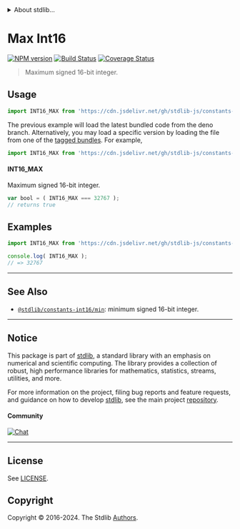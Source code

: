 <!--

@license Apache-2.0

Copyright (c) 2018 The Stdlib Authors.

Licensed under the Apache License, Version 2.0 (the "License");
you may not use this file except in compliance with the License.
You may obtain a copy of the License at

   http://www.apache.org/licenses/LICENSE-2.0

Unless required by applicable law or agreed to in writing, software
distributed under the License is distributed on an "AS IS" BASIS,
WITHOUT WARRANTIES OR CONDITIONS OF ANY KIND, either express or implied.
See the License for the specific language governing permissions and
limitations under the License.

-->


<details>
  <summary>
    About stdlib...
  </summary>
  <p>We believe in a future in which the web is a preferred environment for numerical computation. To help realize this future, we've built stdlib. stdlib is a standard library, with an emphasis on numerical and scientific computation, written in JavaScript (and C) for execution in browsers and in Node.js.</p>
  <p>The library is fully decomposable, being architected in such a way that you can swap out and mix and match APIs and functionality to cater to your exact preferences and use cases.</p>
  <p>When you use stdlib, you can be absolutely certain that you are using the most thorough, rigorous, well-written, studied, documented, tested, measured, and high-quality code out there.</p>
  <p>To join us in bringing numerical computing to the web, get started by checking us out on <a href="https://github.com/stdlib-js/stdlib">GitHub</a>, and please consider <a href="https://opencollective.com/stdlib">financially supporting stdlib</a>. We greatly appreciate your continued support!</p>
</details>

# Max Int16

[![NPM version][npm-image]][npm-url] [![Build Status][test-image]][test-url] [![Coverage Status][coverage-image]][coverage-url] <!-- [![dependencies][dependencies-image]][dependencies-url] -->

> Maximum signed 16-bit integer.



<section class="usage">

## Usage

```javascript
import INT16_MAX from 'https://cdn.jsdelivr.net/gh/stdlib-js/constants-int16-max@deno/mod.js';
```
The previous example will load the latest bundled code from the deno branch. Alternatively, you may load a specific version by loading the file from one of the [tagged bundles](https://github.com/stdlib-js/constants-int16-max/tags). For example,

```javascript
import INT16_MAX from 'https://cdn.jsdelivr.net/gh/stdlib-js/constants-int16-max@v0.2.0-deno/mod.js';
```

#### INT16_MAX

Maximum signed 16-bit integer.

```javascript
var bool = ( INT16_MAX === 32767 );
// returns true
```

</section>

<!-- /.usage -->

<section class="examples">

## Examples

<!-- TODO: better example -->

<!-- eslint no-undef: "error" -->

```javascript
import INT16_MAX from 'https://cdn.jsdelivr.net/gh/stdlib-js/constants-int16-max@deno/mod.js';

console.log( INT16_MAX );
// => 32767
```

</section>

<!-- /.examples -->

<!-- Section for related `stdlib` packages. Do not manually edit this section, as it is automatically populated. -->

<section class="related">

* * *

## See Also

-   <span class="package-name">[`@stdlib/constants-int16/min`][@stdlib/constants/int16/min]</span><span class="delimiter">: </span><span class="description">minimum signed 16-bit integer.</span>

</section>

<!-- /.related -->

<!-- Section for all links. Make sure to keep an empty line after the `section` element and another before the `/section` close. -->


<section class="main-repo" >

* * *

## Notice

This package is part of [stdlib][stdlib], a standard library with an emphasis on numerical and scientific computing. The library provides a collection of robust, high performance libraries for mathematics, statistics, streams, utilities, and more.

For more information on the project, filing bug reports and feature requests, and guidance on how to develop [stdlib][stdlib], see the main project [repository][stdlib].

#### Community

[![Chat][chat-image]][chat-url]

---

## License

See [LICENSE][stdlib-license].


## Copyright

Copyright &copy; 2016-2024. The Stdlib [Authors][stdlib-authors].

</section>

<!-- /.stdlib -->

<!-- Section for all links. Make sure to keep an empty line after the `section` element and another before the `/section` close. -->

<section class="links">

[npm-image]: http://img.shields.io/npm/v/@stdlib/constants-int16-max.svg
[npm-url]: https://npmjs.org/package/@stdlib/constants-int16-max

[test-image]: https://github.com/stdlib-js/constants-int16-max/actions/workflows/test.yml/badge.svg?branch=v0.2.0
[test-url]: https://github.com/stdlib-js/constants-int16-max/actions/workflows/test.yml?query=branch:v0.2.0

[coverage-image]: https://img.shields.io/codecov/c/github/stdlib-js/constants-int16-max/main.svg
[coverage-url]: https://codecov.io/github/stdlib-js/constants-int16-max?branch=main

<!--

[dependencies-image]: https://img.shields.io/david/stdlib-js/constants-int16-max.svg
[dependencies-url]: https://david-dm.org/stdlib-js/constants-int16-max/main

-->

[chat-image]: https://img.shields.io/gitter/room/stdlib-js/stdlib.svg
[chat-url]: https://app.gitter.im/#/room/#stdlib-js_stdlib:gitter.im

[stdlib]: https://github.com/stdlib-js/stdlib

[stdlib-authors]: https://github.com/stdlib-js/stdlib/graphs/contributors

[umd]: https://github.com/umdjs/umd
[es-module]: https://developer.mozilla.org/en-US/docs/Web/JavaScript/Guide/Modules

[deno-url]: https://github.com/stdlib-js/constants-int16-max/tree/deno
[deno-readme]: https://github.com/stdlib-js/constants-int16-max/blob/deno/README.md
[umd-url]: https://github.com/stdlib-js/constants-int16-max/tree/umd
[umd-readme]: https://github.com/stdlib-js/constants-int16-max/blob/umd/README.md
[esm-url]: https://github.com/stdlib-js/constants-int16-max/tree/esm
[esm-readme]: https://github.com/stdlib-js/constants-int16-max/blob/esm/README.md
[branches-url]: https://github.com/stdlib-js/constants-int16-max/blob/main/branches.md

[stdlib-license]: https://raw.githubusercontent.com/stdlib-js/constants-int16-max/main/LICENSE

<!-- <related-links> -->

[@stdlib/constants/int16/min]: https://github.com/stdlib-js/constants-int16-min/tree/deno

<!-- </related-links> -->

</section>

<!-- /.links -->
